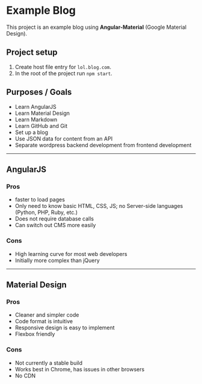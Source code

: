 Example Blog
===
This project is an example blog using **Angular-Material** (Google Material Design).

Project setup
---
1. Create host file entry for `lol.blog.com`.
1. In the root of the project run `npm start`.

Purposes / Goals
---
- Learn AngularJS
- Learn Material Design
- Learn Markdown
- Learn GitHub and Git
- Set up a blog
- Use JSON data for content from an API
- Separate wordpress backend development from frontend development

---

AngularJS
---
### Pros
- faster to load pages
- Only need to know basic HTML, CSS, JS; no Server-side languages (Python, PHP, Ruby, etc.)
- Does not require database calls
- Can switch out CMS more easily

### Cons
- High learning curve for most web developers
- Initially more complex than jQuery

---

Material Design
---
### Pros
- Cleaner and simpler code
- Code format is intuitive
- Responsive design is easy to implement
- Flexbox friendly

### Cons
- Not currently a stable build
- Works best in Chrome, has issues in other browsers
- No CDN

